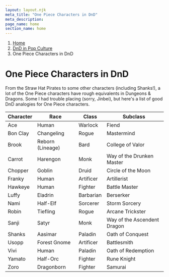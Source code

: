```yaml
---
layout: layout.njk
meta_title: "One Piece Characters in DnD"
meta_description: 
page_name: home
section_name: home
---
```


<div id="breadcrumbs"></div>

1. [Home](/)
2. [DnD in Pop Culture](/dnd-in-pop-culture)
3. One Piece Characters in DnD

# One Piece Characters in DnD

From the Straw Hat Pirates to some other characters (including Shanks!), a lot of the One Piece characters have rough equivalents in Dungeons &amp; Dragons. Some I had trouble placing (sorry, Jinbei), but here's a list of good DnD analogies for One Piece characters.

|Character|Race            |Class    |Subclass                   |
|---------|----------------|---------|---------------------------|
|Ace      |Human           |Warlock  |Fiend                      |
|Bon Clay |Changeling      |Rogue    |Mastermind                 |
|Brook    |Reborn (Lineage)|Bard     |College of Valor           |
|Carrot   |Harengon        |Monk     |Way of the Drunken Master  |
|Chopper  |Goblin          |Druid    |Circle of the Moon         |
|Franky   |Human           |Artificer|Artillerist                |
|Hawkeye  |Human           |Fighter  |Battle Master              |
|Luffy    |Eladrin         |Barbarian|Berserker                  |
|Nami     |Half-Elf        |Sorcerer |Storm Sorcery              |
|Robin    |Tiefling        |Rogue    |Arcane Trickster           |
|Sanji    |Satyr           |Monk     |Way of the Ascendent Dragon|
|Shanks   |Aasimar         |Paladin  |Oath of Conquest           |
|Usopp    |Forest Gnome    |Artificer|Battlesmith                |
|Vivi     |Human           |Paladin  |Oath of Redemption         |
|Yamato   |Half-Orc        |Fighter  |Rune Knight                |
|Zoro     |Dragonborn      |Fighter  |Samurai                    |
